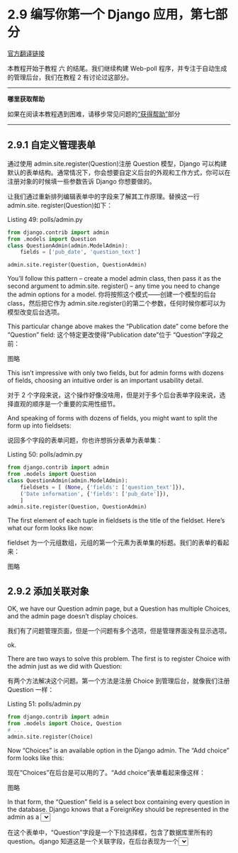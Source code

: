 # 2.9 编写你第一个 Django 应用，第七部分

[官方翻译链接](https://docs.djangoproject.com/zh-hans/3.1/intro/tutorial07/)

本教程开始于教程 六 的结尾。我们继续构建 Web-poll 程序，并专注于自动生成的管理后台，我们在教程 2 有讨论过这部分。

---

**哪里获取帮助**

如果在阅读本教程遇到困难，请移步常见问题的[“获得帮助”]()部分

---

## 2.9.1 自定义管理表单

通过使用 admin.site.register(Question)注册 Question 模型，Django 可以构建默认的表单结构。通常情况下，你会想要自定义后台的外观和工作方式，你可以在注册对象的时候填一些参数告诉 Django 你想要做的。

让我们通过重新排列编辑表单中的字段来了解其工作原理。替换这一行 admin.site. register(Question)如下：

Listing 49: polls/admin.py

```python
from django.contrib import admin
from .models import Question
class QuestionAdmin(admin.ModelAdmin):
    fields = ['pub_date', 'question_text']

admin.site.register(Question, QuestionAdmin)
```

You’ll follow this pattern – create a model admin class, then pass it as the second argument to admin.site.
register() – any time you need to change the admin options for a model.
你将按照这个模式——创建一个模型的后台 class，然后把它作为 admin.site.register()的第二个参数，任何时候你都可以为模型改变后台选项。

This particular change above makes the “Publication date” come before the “Question” field:
这个特定更改使得“Publication date”位于 “Question”字段之前：

图略

This isn’t impressive with only two fields, but for admin forms with dozens of fields, choosing an intuitive order is an important usability detail.

对于 2 个字段来说，这个操作好像没啥用，但是对于多个后台表单字段来说，选择直观的顺序是一个重要的实用性细节。

And speaking of forms with dozens of fields, you might want to split the form up into fieldsets:

说回多个字段的表单问题，你也许想拆分表单为表单集：

Listing 50: polls/admin.py

```python
from django.contrib import admin
from .models import Question
class QuestionAdmin(admin.ModelAdmin):
    fieldsets = [ (None, {'fields': ['question_text']}),
    ('Date information', {'fields': ['pub_date']}),
    ]
admin.site.register(Question, QuestionAdmin)
```

The first element of each tuple in fieldsets is the title of the fieldset. Here’s what our form looks like now:

fieldset 为一个元组数组，元组的第一个元素为表单集的标题。我们的表单的看起来：

图略

## 2.9.2 添加关联对象

OK, we have our Question admin page, but a Question has multiple Choices, and the admin page doesn’t display
choices.

我们有了问题管理页面，但是一个问题有多个选项，但是管理界面没有显示选项。

ok.

There are two ways to solve this problem. The first is to register Choice with the admin just as we did with
Question:

有两个方法解决这个问题。第一个方法是注册 Choice 到管理后台，就像我们注册 Question 一样：

Listing 51: polls/admin.py

```python
from django.contrib import admin
from .models import Choice, Question
# ...
admin.site.register(Choice)
```

Now “Choices” is an available option in the Django admin. The “Add choice” form looks like this:

现在“Choices”在后台是可以用的了。“Add choice”表单看起来像这样：

图略

In that form, the “Question” field is a select box containing every question in the database. Django knows that a
ForeignKey should be represented in the admin as a <select> box. In our case, only one question exists at this
point.

在这个表单中，“Question”字段是一个下拉选择框，包含了数据库里所有的 question。django 知道这是一个关联字段，在后台表现为一个<select>表单。在我们这个例子中，只有一个 question 存在。

